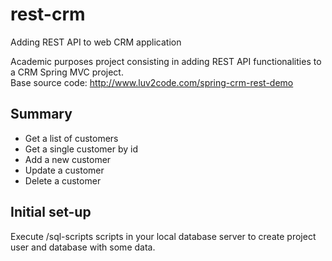# rest-crm
Adding REST API to web CRM application

Academic purposes project consisting in adding REST API functionalities to a CRM Spring MVC project.  
Base source code: http://www.luv2code.com/spring-crm-rest-demo

## Summary
  - Get a list of customers
  - Get a single customer by id
  - Add a new customer
  - Update a customer
  - Delete a customer

## Initial set-up
Execute /sql-scripts scripts in your local database server to create project user and database with some data.